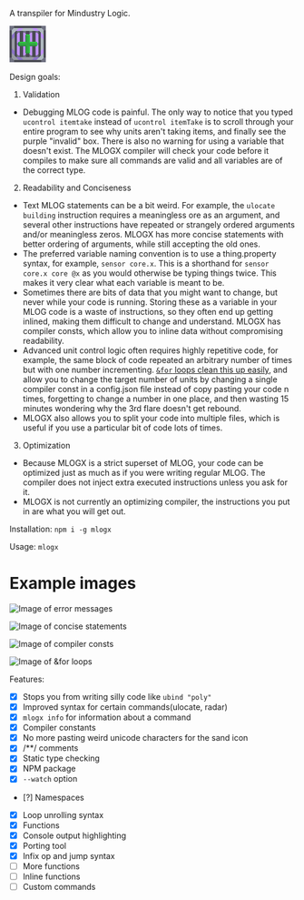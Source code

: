 A transpiler for Mindustry Logic.

![logo](logo.png)

Design goals:
1. Validation
  - Debugging MLOG code is painful. The only way to notice that you typed `ucontrol itemtake` instead of `ucontrol itemTake` is to scroll through your entire program to see why units aren't taking items, and finally see the purple "invalid" box. There is also no warning for using a variable that doesn't exist. The MLOGX compiler will check your code before it compiles to make sure all commands are valid and all variables are of the correct type.
2. Readability and Conciseness
  - Text MLOG statements can be a bit weird. For example, the `ulocate building` instruction requires a meaningless ore as an argument, and several other instructions have repeated or strangely ordered arguments and/or meaningless zeros. MLOGX has more concise statements with better ordering of arguments, while still accepting the old ones.
  - The preferred variable naming convention is to use a thing.property syntax, for example, `sensor core.x`. This is a shorthand for `sensor core.x core @x` as you would otherwise be typing things twice. This makes it very clear what each variable is meant to be.
  - Sometimes there are bits of data that you might want to change, but never while your code is running. Storing these as a variable in your MLOG code is a waste of instructions, so they often end up getting inlined, making them difficult to change and understand. MLOGX has compiler consts, which allow you to inline data without compromising readability.
  - Advanced unit control logic often requires highly repetitive code, for example, the same block of code repeated an arbitrary number of times but with one number incrementing. [`&for` loops clean this up easily](https://github.com/BalaM314/mlog/blob/main/single_files/payEnter/multiPayenter.mlogx), and allow you to change the target number of units by changing a single compiler const in a config.json file instead of copy pasting your code n times, forgetting to change a number in one place, and then wasting 15 minutes wondering why the 3rd flare doesn't get rebound.
  - MLOGX also allows you to split your code into multiple files, which is useful if you use a particular bit of code lots of times.
3. Optimization
  - Because MLOGX is a strict superset of MLOG, your code can be optimized just as much as if you were writing regular MLOG. The compiler does not inject extra executed instructions unless you ask for it.
  - MLOGX is not currently an optimizing compiler, the instructions you put in are what you will get out.

Installation: `npm i -g mlogx`

Usage: `mlogx`


# Example images
![Image of error messages](https://user-images.githubusercontent.com/71201189/178729128-d7acd742-24e8-4e10-bae8-f97a41fcfd9e.png)

![Image of concise statements](https://user-images.githubusercontent.com/71201189/178733137-9cdcc42f-3b0a-4d9c-abb3-cd65118ef4c9.png)

![Image of compiler consts](https://user-images.githubusercontent.com/71201189/178735730-9bb5783c-6ea7-4e20-8012-7be6af6d9399.png)

![Image of &for loops](https://user-images.githubusercontent.com/71201189/178742854-59b85a72-29e2-4651-90ab-93bf0726e49c.png)

Features:

* [x] Stops you from writing silly code like `ubind "poly"`
* [x] Improved syntax for certain commands(ulocate, radar)
* [x] `mlogx info` for information about a command
* [x] Compiler constants
* [x] No more pasting weird unicode characters for the sand icon
* [x] /**/ comments
* [x] Static type checking
* [x] NPM package
* [x] `--watch` option
* [?] Namespaces
* [x] Loop unrolling syntax
* [x] Functions
* [x] Console output highlighting
* [x] Porting tool
* [x] Infix op and jump syntax
* [ ] More functions
* [ ] Inline functions
* [ ] Custom commands